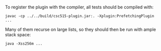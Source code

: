 To register the plugin with the compiler, all tests should be compiled with:

```
javac -cp ../../build/csc515-plugin.jar:. -Xplugin:PrefetchingPlugin ...
```

Many of them recurse on large lists, so they should then be run with ample stack space:

```
java -Xss256m ...
```
